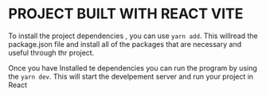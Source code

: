 # PROJECT BUILT WITH REACT VITE

To install the project dependencies , you can use `yarn add`. This willread the package.json file and install all of the packages that are necessary and useful through thr project.

Once you have Installed te dependencies you can run the program by using the `yarn dev`. This will start the develpement server and run your project in React
